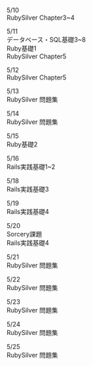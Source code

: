 5/10<br>
  RubySilver Chapter3~4<br>

5/11<br>
  データベース・SQL基礎3~8<br>
  Ruby基礎1<br>
  RubySilver Chapter5<br>
  
5/12<br>
  RubySilver Chapter5<br>

5/13<br>
  RubySilver 問題集<br>

5/14<br>
  RubySilver 問題集<br>
  
5/15<br>
  Ruby基礎2<br>

5/16<br>
  Rails実践基礎1~2<br>

5/18<br>
  Rails実践基礎3<br>
  
5/19<br>
  Rails実践基礎4<br>

5/20<br>
  Sorcery課題<br>
  Rails実践基礎4<br>

5/21<br>
  RubySilver 問題集<br>

5/22<br>
  RubySilver 問題集<br>

5/23<br>
  RubySilver 問題集<br>

5/24<br>
  RubySilver 問題集<br>

5/25<br>
  RubySilver 問題集<br>
